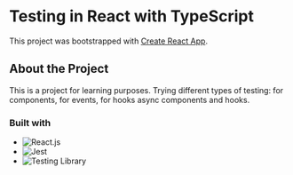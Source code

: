 # Testing in React with TypeScript

This project was bootstrapped with [Create React App](https://github.com/facebook/create-react-app).

## About the Project
This is a project for learning purposes. Trying different types of testing: for components, for events, for hooks async components and hooks. 

### Built with
- ![React.js][React.js]
- ![Jest][Jest]
- ![Testing Library][Testing Library]

[React.js]: https://img.shields.io/badge/react.js-61DAFB?style=for-the-badge&logo=react&logoColor=white
[Jest]: https://img.shields.io/badge/jest-C21325?style=for-the-badge&logo=jest&logoColor=white
[Testing Library]: https://img.shields.io/badge/testinglibrary-E33332?style=for-the-badge&logo=testinglibrary&logoColor=white
